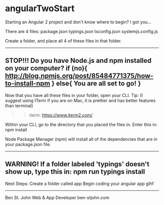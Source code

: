 # angularTwoStart
Starting an Angular 2 project and don't know where to begin? I got you...

There are 4 files:
package.json
typings.json
tsconfig.json
systemjs.config.js

Create a folder, and place all 4 of these files in that folder.

--------------------
STOP!!! Do you have Node.js and npm installed on your computer?
if (no){
  http://blog.npmjs.org/post/85484771375/how-to-install-npm
}
else{
  You are all set to go!
}
--------------------

Now that you have all these files in your folder, open your CLI.
Tip: (I suggest using ITerm if you are on Mac, it is prettier and has better features than terminal)
>>iterm: https://www.iterm2.com/

Within your CLI, go to the directory that you placed the files in.
Enter this in: npm install

Node Package Manager (npm) will install all of the dependencies that are in your package.json file.

---
WARNING! If a folder labeled 'typings' doesn't show up, type this in:
npm run typings install
---

Next Steps:
Create a folder called app
Begin coding your angular app
glhf

------
Ben St. John
Web & App Developer
ben-stjohn.com
